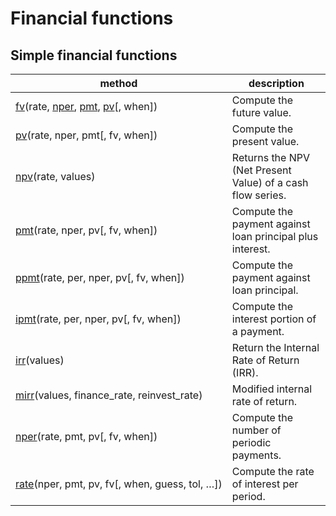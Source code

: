# Financial functions

## Simple financial functions

method | description
---|---
[fv](gene[rate](generated/numpy.rate.html#numpy.rate)d/numpy.fv.html#numpy.fv)(rate, [nper](generated/numpy.nper.html#numpy.nper), [pmt](generated/numpy.pmt.html#numpy.pmt), [pv](generated/numpy.pv.html#numpy.pv)[, when]) | Compute the future value.
[pv](generated/numpy.pv.html#numpy.pv)(rate, nper, pmt[, fv, when]) | Compute the present value.
[npv](generated/numpy.npv.html#numpy.npv)(rate, values) | Returns the NPV (Net Present Value) of a cash flow series.
[pmt](generated/numpy.pmt.html#numpy.pmt)(rate, nper, pv[, fv, when]) | Compute the payment against loan principal plus interest.
[ppmt](generated/numpy.ppmt.html#numpy.ppmt)(rate, per, nper, pv[, fv, when]) | Compute the payment against loan principal.
[ipmt](generated/numpy.ipmt.html#numpy.ipmt)(rate, per, nper, pv[, fv, when]) | Compute the interest portion of a payment.
[irr](generated/numpy.irr.html#numpy.irr)(values) | Return the Internal Rate of Return (IRR).
[mirr](generated/numpy.mirr.html#numpy.mirr)(values, finance_rate, reinvest_rate) | Modified internal rate of return.
[nper](generated/numpy.nper.html#numpy.nper)(rate, pmt, pv[, fv, when]) | Compute the number of periodic payments.
[rate](generated/numpy.rate.html#numpy.rate)(nper, pmt, pv, fv[, when, guess, tol, …]) | Compute the rate of interest per period.
